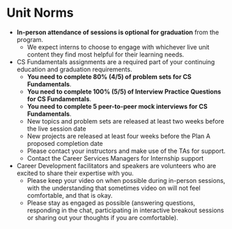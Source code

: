 # Unit Norms

* **In-person attendance of sessions is optional for graduation** from the program. 
  * We expect interns to choose to engage with whichever live unit content they find most helpful for their learning needs.
* CS Fundamentals assignments are a required part of your continuing education and graduation requirements. 
  * **You need to complete 80% (4/5) of problem sets for CS Fundamentals**. 
  * **You need to complete 100% (5/5) of Interview Practice Questions for CS Fundamentals**.
  * **You need to complete 5 peer-to-peer mock interviews for CS Fundamentals**.
  * New topics and problem sets are released at least two weeks before the live session date
  * New projects are released at least four weeks before the Plan A proposed completion date
  * Please contact your instructors and make use of the TAs for support.
  * Contact the Career Services Managers for Internship support
* Career Development facilitators and speakers are volunteers who are excited to share their expertise with you. 
  * Please keep your video on when possible during in-person sessions, with the understanding that sometimes video on will not feel comfortable, and that is okay.
  * Please stay as engaged as possible (answering questions, responding in the chat, participating in interactive breakout sessions or sharing out your thoughts if you are comfortable).
